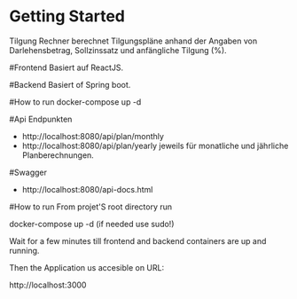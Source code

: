 # Getting Started
Tilgung Rechner berechnet Tilgungspläne anhand der Angaben von
Darlehensbetrag, Sollzinssatz und anfängliche Tilgung (%).

#Frontend 
Basiert auf ReactJS.

#Backend
Basiert of Spring boot.

#How to run
docker-compose up -d

#Api Endpunkten
- http://localhost:8080/api/plan/monthly
- http://localhost:8080/api/plan/yearly
jeweils für monatliche und jährliche Planberechnungen.

#Swagger
- http://localhost:8080/api-docs.html

#How to run From projet'S root directory run

docker-compose up -d (if needed use sudo!)

Wait for a few minutes till frontend and backend containers are up and running.

Then the Application us accesible on URL:

http://localhost:3000


